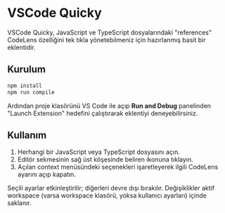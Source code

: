# VSCode Quicky

VSCode Quicky, JavaScript ve TypeScript dosyalarındaki "references" CodeLens özelliğini tek tıkla yönetebilmeniz için hazırlanmış basit bir eklentidir.

## Kurulum

```bash
npm install
npm run compile
```

Ardından proje klasörünü VS Code ile açıp **Run and Debug** panelinden "Launch Extension" hedefini çalıştırarak eklentiyi deneyebilirsiniz.

## Kullanım

1. Herhangi bir JavaScript veya TypeScript dosyasını açın.
2. Editör sekmesinin sağ üst köşesinde beliren ikonuna tıklayın.
3. Açılan context menüsündeki seçenekleri işaretleyerek ilgili CodeLens ayarını açıp kapatın.

Seçili ayarlar etkinleştirilir; diğerleri devre dışı bırakılır. Değişiklikler aktif workspace (varsa workspace klasörü, yoksa kullanıcı ayarları) içinde saklanır.
